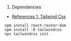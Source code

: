 1. Dependencies
- [References 1. Tailwind Css](https://velog.io/@mjieun/React-React%EC%97%90%EC%84%9C-Tailwind-CSS-%EC%82%AC%EC%9A%A9%ED%95%98%EA%B8%B0)
```shell
npm install react-router-dom
npm install -D tailwindcss
npx tailwindcss init
```